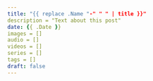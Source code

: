 ```yaml
---
title: "{{ replace .Name "-" " " | title }}"
description = "Text about this post"
date: {{ .Date }}
images = []
audio = []
videos = []
series = []
tags = []
draft: false
---
```


